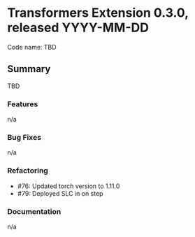 # Transformers Extension 0.3.0, released YYYY-MM-DD

Code name: TBD


## Summary

TBD

### Features

 n/a
  
### Bug Fixes

 n/a

### Refactoring

 - #76: Updated torch version to 1.11.0
 - #79: Deployed SLC in on step

### Documentation

 n/a
    
  
